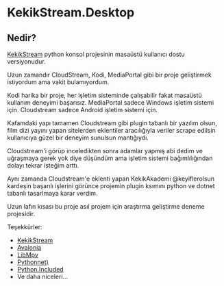 # KekikStream.Desktop

## Nedir? 

[KekikStream](https://github.com/keyiflerolsun/KekikStream) python konsol projesinin masaüstü kullanıcı dostu versiyonudur.

Uzun zamandır CloudStream, Kodi, MediaPortal gibi bir proje geliştirmek istiyordum ama vakit bulamıyordum.

Kodi harika bir proje, her işletim sisteminde çalışabilir fakat masaüstü kullanım deneyimi başarısız.
MediaPortal sadece Windows işletim sistemi için.
Cloudstream sadece Android işletim sistemi için.

Kafamdaki yapı tamamen Cloudstream gibi plugin tabanlı bir yazılım olsun, film dizi yayını yapan sitelerden eklentiler aracılığıyla veriler scrape edilsin kullanıcıya güzel bir deneyim sunulsun mantığıydı.

Cloudstream'i görüp inceledikten sonra adamlar yapmış abi dedim ve uğraşmaya gerek yok diye düşündüm ama işletim sistemi bağımlılığından dolayı tekrar isteğim arttı.

Aynı zamanda Cloudstream'e eklenti yapan KekikAkademi @keyiflerolsun kardeşin başarılı işlerini görünce projemin plugin ksımını python ve dotnet tabanlı tasarlmaya karar verdim.

Uzun lafın kısası bu proje asıl projem için araştırma geliştirme deneme projesidir.

Teşekkürler:

+ [KekikStream](https://github.com/keyiflerolsun/KekikStream) 
+ [Avalonia](https://github.com/AvaloniaUI/Avalonia)
+ [LibMpv](https://github.com/homov/LibMpv)
+ [Pythonnet)](https://github.com/pythonnet/pythonnet) 
+ [Python.Included](https://github.com/henon/Python.Included)
+ Ve daha niceleri... 

 
 
